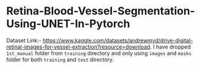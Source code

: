 # Retina-Blood-Vessel-Segmentation-Using-UNET-In-Pytorch
Dataset Link:- https://www.kaggle.com/datasets/andrewmvd/drive-digital-retinal-images-for-vessel-extraction?resource=download. I have dropped `1st_manual` folder from `training` directory and only using `images` and `masks` folder for both `training` and `test` directory.
